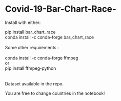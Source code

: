 # Covid-19-Bar-Chart-Race-

Install with either: <br>

pip install bar_chart_race<br>
conda install -c conda-forge bar_chart_race<br>
<br>
Some other requirements : <br>
<br>
conda install -c conda-forge ffmpeg<br>
or <br>
pip install ffmpeg-python  
<br>
<br>
Dataset available in the repo.<br>

You are free to change countries in the notebook!<br>



